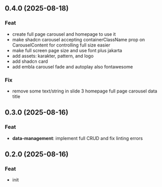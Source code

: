 ## 0.4.0 (2025-08-18)

### Feat

- create full page carousel and homepage to use it
- make shadcn carousel accepting containerClassName prop on CarouselContent for controlling full size easier
- make <body> full screen page size and use font plus jakarta
- add assets: karakter, pattern, and logo
- add shadcn card
- add embla carousel fade and autoplay also fontawesome

### Fix

- remove some text/string in slide 3 homepage full page carousel data title

## 0.3.0 (2025-08-16)

### Feat

- **data-management**: implement full CRUD and fix linting errors

## 0.2.0 (2025-08-16)

### Feat

- init
